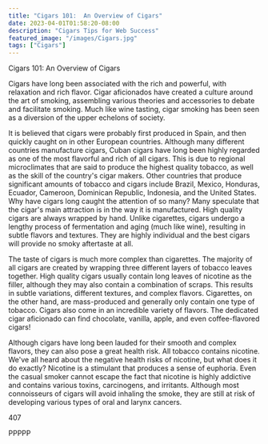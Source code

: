 ```yaml
---
title: "Cigars 101:  An Overview of Cigars"
date: 2023-04-01T01:58:20-08:00
description: "Cigars Tips for Web Success"
featured_image: "/images/Cigars.jpg"
tags: ["Cigars"]
---
```


Cigars 101:  An Overview of Cigars

Cigars have long been associated with the rich and powerful, with relaxation and rich flavor.  Cigar aficionados have created a culture around the art of smoking, assembling various theories and accessories to debate and facilitate smoking.  Much like wine tasting, cigar smoking has been seen as a diversion of the upper echelons of society. 

It is believed that cigars were probably first produced in Spain, and then quickly caught on in other European countries.  Although many different countries manufacture cigars, Cuban cigars have long been highly regarded as one of the most flavorful and rich of all cigars.  This is due to regional microclimates that are said to produce the highest quality tobacco, as well as the skill of the country's cigar makers.  Other countries that produce significant amounts of tobacco and cigars include Brazil, Mexico, Honduras, Ecuador, Cameroon, Dominican Republic, Indonesia, and the United States. Why have cigars long caught the attention of so many?  Many speculate that the cigar's main attraction is in the way it is manufactured.  High quality cigars are always wrapped by hand.  Unlike cigarettes, cigars undergo a lengthy process of fermentation and aging (much like wine), resulting in subtle flavors and textures.  They are highly individual and the best cigars will provide no smoky aftertaste at all.  

The taste of cigars is much more complex than cigarettes.  The majority of all cigars are created by wrapping three different layers of tobacco leaves together.  High quality cigars usually contain long leaves of nicotine as the filler, although they may also contain a combination of scraps.  This results in subtle variations, different textures, and complex flavors. Cigarettes, on the other hand, are mass-produced and generally only contain one type of tobacco.  Cigars also come in an incredible variety of flavors. The dedicated cigar aficionado can find chocolate, vanilla, apple, and even coffee-flavored cigars!  

Although cigars have long been lauded for their smooth and complex flavors, they can also pose a great health risk. All tobacco contains nicotine.  We've all heard about the negative health risks of nicotine, but what does it do exactly?  Nicotine is a stimulant that produces a sense of euphoria. Even the casual smoker cannot escape the fact that nicotine is highly addictive and contains various toxins, carcinogens, and irritants.  Although most connoisseurs of cigars will avoid inhaling the smoke, they are still at risk of developing various types of oral and larynx cancers.  

407

PPPPP

